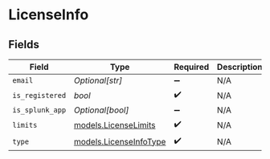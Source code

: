 # LicenseInfo


## Fields

| Field                                                  | Type                                                   | Required                                               | Description                                            |
| ------------------------------------------------------ | ------------------------------------------------------ | ------------------------------------------------------ | ------------------------------------------------------ |
| `email`                                                | *Optional[str]*                                        | :heavy_minus_sign:                                     | N/A                                                    |
| `is_registered`                                        | *bool*                                                 | :heavy_check_mark:                                     | N/A                                                    |
| `is_splunk_app`                                        | *Optional[bool]*                                       | :heavy_minus_sign:                                     | N/A                                                    |
| `limits`                                               | [models.LicenseLimits](../models/licenselimits.md)     | :heavy_check_mark:                                     | N/A                                                    |
| `type`                                                 | [models.LicenseInfoType](../models/licenseinfotype.md) | :heavy_check_mark:                                     | N/A                                                    |